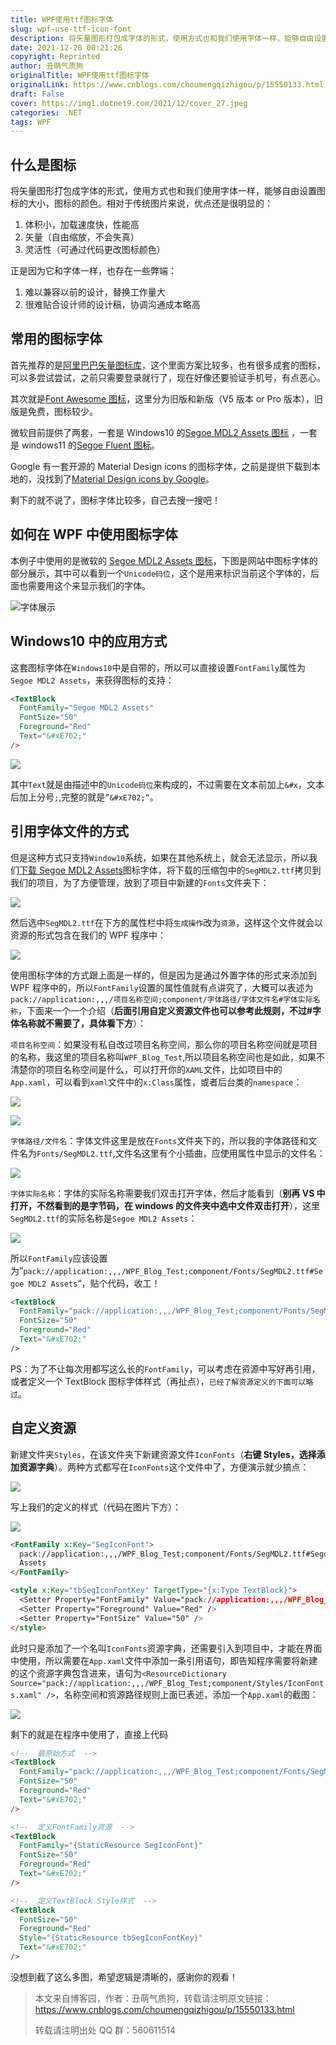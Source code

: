 ```yaml
---
title: WPF使用ttf图标字体
slug: wpf-use-ttf-icon-font
description: 将矢量图形打包成字体的形式，使用方式也和我们使用字体一样，能够自由设置图标的大小，图标的颜色。相对于传统图片来说，优点还是很明显的：
date: 2021-12-20 00:21:26
copyright: Reprinted
author: 丑萌气质狗
originalTitle: WPF使用ttf图标字体
originalLink: https://www.cnblogs.com/choumengqizhigou/p/15550133.html
draft: False
cover: https://img1.dotnet9.com/2021/12/cover_27.jpeg
categories: .NET
tags: WPF
---
```


## 什么是图标

将矢量图形打包成字体的形式，使用方式也和我们使用字体一样，能够自由设置图标的大小，图标的颜色。相对于传统图片来说，优点还是很明显的：

1. 体积小，加载速度快，性能高
2. 矢量（自由缩放，不会失真）
3. 灵活性（可通过代码更改图标颜色）

正是因为它和字体一样，也存在一些弊端：

1. 难以兼容以前的设计，替换工作量大
2. 很难贴合设计师的设计稿，协调沟通成本略高

## 常用的图标字体

首先推荐的是[阿里巴巴矢量图标库](https://www.iconfont.cn/)，这个里面方案比较多，也有很多成套的图标，可以多尝试尝试，之前只需要登录就行了，现在好像还要验证手机号，有点恶心。

其次就是[Font Awesome 图标](http://www.fontawesome.com.cn/)，这里分为旧版和新版（V5 版本 or Pro 版本），旧版是免费，图标较少。

微软目前提供了两套，一套是 Windows10 的[Segoe MDL2 Assets 图标](https://docs.microsoft.com/zh-cn/windows/apps/design/style/segoe-ui-symbol-font) ，一套是 windows11 的[Segoe Fluent 图标](https://docs.microsoft.com/zh-cn/windows/apps/design/style/segoe-fluent-icons-font)。

Google 有一套开源的 Material Design icons 的图标字体，之前是提供下载到本地的，没找到了[Material Design icons by Google](https://github.com/google/material-design-icons)。

剩下的就不说了，图标字体比较多，自己去搜一搜吧！

## 如何在 WPF 中使用图标字体

本例子中使用的是微软的 [Segoe MDL2 Assets 图标](https://aka.ms/SegoeFonts)，下图是网站中图标字体的部分展示，其中可以看到一个`Unicode码位`，这个是用来标识当前这个字体的，后面也需要用这个来显示我们的字体。

![字体展示](https://img1.dotnet9.com/2021/12/2701.png)

## Windows10 中的应用方式

这套图标字体在`Windows10`中是自带的，所以可以直接设置`FontFamily`属性为`Segoe MDL2 Assets`，来获得图标的支持：

```html
<TextBlock
  FontFamily="Segoe MDL2 Assets"
  FontSize="50"
  Foreground="Red"
  Text="&#xE702;"
/>
```

![](https://img1.dotnet9.com/2021/12/2702.png)

其中`Text`就是由描述中的`Unicode码位`来构成的，不过需要在文本前加上`&#x`，文本后加上分号`;`,完整的就是`”&#xE702;“`。

## 引用字体文件的方式

但是这种方式只支持`Window10`系统，如果在其他系统上，就会无法显示，所以我们[下载 Segoe MDL2 Assets](https://aka.ms/SegoeFonts)图标字体，将下载的压缩包中的`SegMDL2.ttf`拷贝到我们的项目，为了方便管理，放到了项目中新建的`Fonts`文件夹下：

![](https://img1.dotnet9.com/2021/12/2703.png)

然后选中`SegMDL2.ttf`在下方的属性栏中将`生成操作`改为`资源`，这样这个文件就会以资源的形式包含在我们的 WPF 程序中：

![](https://img1.dotnet9.com/2021/12/2704.png)

使用图标字体的方式跟上面是一样的，但是因为是通过外置字体的形式来添加到 WPF 程序中的，所以`FontFamily`设置的属性值就有点讲究了，大概可以表述为`pack://application:,,,/项目名称空间;component/字体路径/字体文件名#字体实际名称`，下面来一个一个介绍（**后面引用自定义资源文件也可以参考此规则，不过#字体名称就不需要了，具体看下方**）：

`项目名称空间`：如果没有私自改过项目名称空间，那么你的项目名称空间就是项目的名称，我这里的项目名称叫`WPF_Blog_Test`,所以项目名称空间也是如此，如果不清楚你的项目名称空间是什么，可以打开你的`XAML`文件，比如项目中的`App.xaml`，可以看到`xaml`文件中的`x:Class`属性，或者后台类的`namespace`：

![](https://img1.dotnet9.com/2021/12/2705.png)

![](https://img1.dotnet9.com/2021/12/2706.png)

`字体路径/文件名`：字体文件这里是放在`Fonts`文件夹下的，所以我的字体路径和文件名为`Fonts/SegMDL2.ttf`,文件名这里有个小插曲，应使用属性中显示的文件名：

![](https://img1.dotnet9.com/2021/12/2707.png)

`字体实际名称`：字体的实际名称需要我们双击打开字体，然后才能看到（**别再 VS 中打开，不然看到的是字节码，在 windows 的文件夹中选中文件双击打开**），这里`SegMDL2.ttf`的实际名称是`Segoe MDL2 Assets`：

![](https://img1.dotnet9.com/2021/12/2708.png)

所以`FontFamily`应该设置为”`pack://application:,,,/WPF_Blog_Test;component/Fonts/SegMDL2.ttf#Segoe MDL2 Assets`“，贴个代码，收工！

```html
<TextBlock
  FontFamily="pack://application:,,,/WPF_Blog_Test;component/Fonts/SegMDL2.ttf#Segoe MDL2 Assets"
  FontSize="50"
  Foreground="Red"
  Text="&#xE702;"
/>
```

​ PS：为了不让每次用都写这么长的`FontFamily`，可以考虑在资源中写好再引用，或者定义一个 TextBlock 图标字体样式（再扯点），`已经了解资源定义的下面可以略过`。

## 自定义资源

新建文件夹`Styles`，在该文件夹下新建资源文件`IconFonts`（**右键 Styles，选择添加资源字典**）。两种方式都写在`IconFonts`这个文件中了，方便演示就少搞点：

![](https://img1.dotnet9.com/2021/12/2709.png)

写上我们的定义的样式（代码在图片下方）：

![](https://img1.dotnet9.com/2021/12/2710.png)

```html
<FontFamily x:Key="SegIconFont">
  pack://application:,,,/WPF_Blog_Test;component/Fonts/SegMDL2.ttf#Segoe MDL2
  Assets
</FontFamily>

<style x:Key="tbSegIconFontKey" TargetType="{x:Type TextBlock}">
  <Setter Property="FontFamily" Value="pack://application:,,,/WPF_Blog_Test;component/Fonts/SegMDL2.ttf#Segoe MDL2 Assets" />
  <Setter Property="Foreground" Value="Red" />
  <Setter Property="FontSize" Value="50" />
</style>
```

此时只是添加了一个名叫`IconFonts`资源字典，还需要引入到项目中，才能在界面中使用，所以需要在`App.xaml`文件中添加一条引用语句，即告知程序需要将新建的这个资源字典包含进来，语句为`<ResourceDictionary Source="pack://application:,,,/WPF_Blog_Test;component/Styles/IconFonts.xaml" />`，名称空间和资源路径规则上面已表述，添加一个`App.xaml`的截图：

![](https://img1.dotnet9.com/2021/12/2711.png)

剩下的就是在程序中使用了，直接上代码

```html
<!--  最原始方式  -->
<TextBlock
  FontFamily="pack://application:,,,/WPF_Blog_Test;component/Fonts/SegMDL2.ttf#Segoe MDL2 Assets"
  FontSize="50"
  Foreground="Red"
  Text="&#xE702;"
/>

<!--  定义FontFamily资源  -->
<TextBlock
  FontFamily="{StaticResource SegIconFont}"
  FontSize="50"
  Foreground="Red"
  Text="&#xE702;"
/>

<!--  定义TextBlock Style样式  -->
<TextBlock
  FontSize="50"
  Foreground="Red"
  Style="{StaticResource tbSegIconFontKey}"
  Text="&#xE702;"
/>
```

没想到截了这么多图，希望逻辑是清晰的，感谢你的观看！

> 本文来自博客园，作者：丑萌气质狗，转载请注明原文链接：https://www.cnblogs.com/choumengqizhigou/p/15550133.html
>
> 转载请注明出处 QQ 群：560611514
